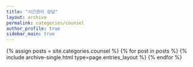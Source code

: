 ```yaml
---
title: "시간관리 상담"
layout: archive
permalink: categories/counsel
author_profile: true
sidebar_main: true
---
```



{% assign posts = site.categories.counsel %}
{% for post in posts %} {% include archive-single.html type=page.entries_layout %} {% endfor %}